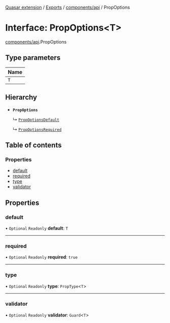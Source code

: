 [Quasar extension](../index.md) / [Exports](../modules.md) / [components/api](../modules/components_api.md) / PropOptions

# Interface: PropOptions<T\>

[components/api](../modules/components_api.md).PropOptions

## Type parameters

| Name |
| :------ |
| `T` |

## Hierarchy

- **`PropOptions`**

  ↳ [`PropOptionsDefault`](components_api.PropOptionsDefault.md)

  ↳ [`PropOptionsRequired`](components_api.PropOptionsRequired.md)

## Table of contents

### Properties

- [default](components_api.PropOptions.md#default)
- [required](components_api.PropOptions.md#required)
- [type](components_api.PropOptions.md#type)
- [validator](components_api.PropOptions.md#validator)

## Properties

### default

• `Optional` `Readonly` **default**: `T`

___

### required

• `Optional` `Readonly` **required**: ``true``

___

### type

• `Optional` `Readonly` **type**: `PropType`<`T`\>

___

### validator

• `Optional` `Readonly` **validator**: `Guard`<`T`\>
